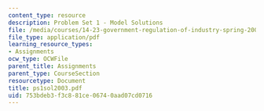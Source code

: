 ```yaml
---
content_type: resource
description: Problem Set 1 - Model Solutions
file: /media/courses/14-23-government-regulation-of-industry-spring-2003/753bdeb3f3c881ce06740aad07cd0716_ps1sol2003.pdf
file_type: application/pdf
learning_resource_types:
- Assignments
ocw_type: OCWFile
parent_title: Assignments
parent_type: CourseSection
resourcetype: Document
title: ps1sol2003.pdf
uid: 753bdeb3-f3c8-81ce-0674-0aad07cd0716
---
```

